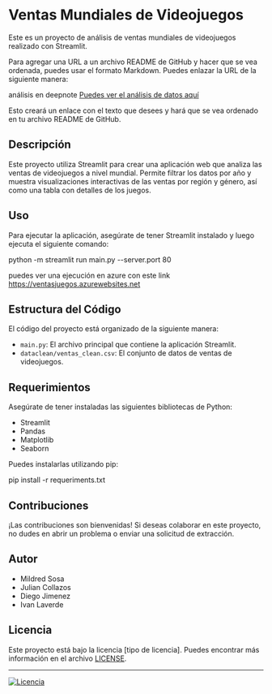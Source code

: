 # Ventas Mundiales de Videojuegos

Este es un proyecto de análisis de ventas mundiales de videojuegos realizado con Streamlit.


Para agregar una URL a un archivo README de GitHub y hacer que se vea ordenada, puedes usar el formato Markdown. Puedes enlazar la URL de la siguiente manera:

análisis en deepnote
[Puedes ver el análisis de datos aquí](https://deepnote.com/workspace/jcollazosg-531d1c62-1308-4421-8b65-ab5f0d011fde/project/JULIAN-COLLAZOSs-Untitled-project-a774309b-1757-4acc-9ba6-271baa60695e/notebook/Analisis_games_sales%2Fanalisis%2Fanalisis_data-13dfd4e7b3924da39452f4e790670a38)


Esto creará un enlace con el texto que desees y hará que se vea ordenado en tu archivo README de GitHub.
## Descripción

Este proyecto utiliza Streamlit para crear una aplicación web que analiza las ventas de videojuegos a nivel mundial. Permite filtrar los datos por año y muestra visualizaciones interactivas de las ventas por región y género, así como una tabla con detalles de los juegos.

## Uso

Para ejecutar la aplicación, asegúrate de tener Streamlit instalado y luego ejecuta el siguiente comando:

python -m streamlit run main.py --server.port 80

puedes ver una ejecución en azure con este link
https://ventasjuegos.azurewebsites.net

## Estructura del Código

El código del proyecto está organizado de la siguiente manera:

- `main.py`: El archivo principal que contiene la aplicación Streamlit.
- `dataclean/ventas_clean.csv`: El conjunto de datos de ventas de videojuegos.

## Requerimientos

Asegúrate de tener instaladas las siguientes bibliotecas de Python:

- Streamlit
- Pandas
- Matplotlib
- Seaborn

Puedes instalarlas utilizando pip:

pip install -r requeriments.txt


## Contribuciones

¡Las contribuciones son bienvenidas! Si deseas colaborar en este proyecto, no dudes en abrir un problema o enviar una solicitud de extracción.

## Autor

- Mildred Sosa
- Julian Collazos
- Diego Jimenez
- Ivan Laverde

## Licencia

Este proyecto está bajo la licencia [tipo de licencia]. Puedes encontrar más información en el archivo [LICENSE](LICENSE).

---

[![Licencia](https://img.shields.io/badge/License-MIT-green)](https://opensource.org/licenses/MIT)
